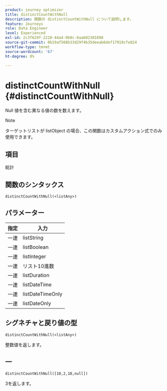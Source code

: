 ```yaml
---
product: journey optimizer
title: distinctCountWithNull
description: 関数の distinctCountWithNull について説明します。
feature: Journeys
role: Data Engineer
level: Experienced
exl-id: 2c3f629f-2220-44a4-9b0c-8aa602301098
source-git-commit: 0b19af568b33d29f4b35deeab6def17919cfe824
workflow-type: tm+mt
source-wordcount: '67'
ht-degree: 0%

---
```


# distinctCountWithNull {#distinctCountWithNull}

Null 値を含む異なる値の数を数えます。

>[!NOTE]
>
>ターゲットリストが listObject の場合、この関数はカスタムアクション式でのみ使用できます。

## 項目

総計

## 関数のシンタックス

`distinctCountWithNull(<listAny>)`

## パラメーター

| 指定 | 入力 |
|-----------|------------------|
| 一連 | listString |
| 一連 | listBoolean |
| 一連 | listInteger |
| 一連 | リスト10進数 |
| 一連 | listDuration |
| 一連 | listDateTime |
| 一連 | listDateTimeOnly |
| 一連 | listDateOnly |

## シグネチャと戻り値の型

`distinctCountWithNull(<listAny>)`

整数値を返します。

## 一

`distinctCountWithNull([10,2,10,null])`

3を返します。
